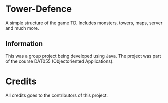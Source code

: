# Tower-Defence

A simple structure of the game TD. Includes monsters, towers, maps, server and much more.

## Information

This was a group project being developed using Java. The project was part of the course DAT055 (Objectoriented Applications).

# Credits

All credits goes to the contributors of this project. 

